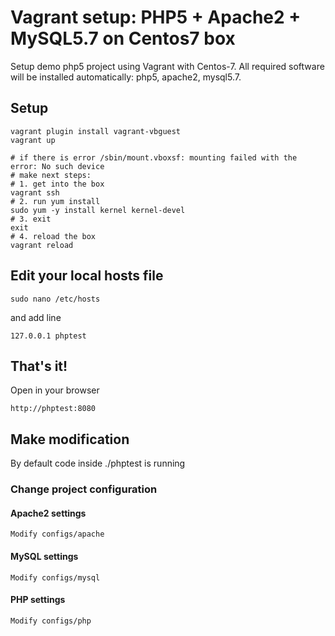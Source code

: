 Vagrant setup: PHP5 + Apache2 + MySQL5.7 on Centos7 box
==========

Setup demo php5 project using Vagrant with Centos-7.
All required software will be installed automatically:
php5,
apache2,
mysql5.7.


## Setup

```
vagrant plugin install vagrant-vbguest
vagrant up

# if there is error /sbin/mount.vboxsf: mounting failed with the error: No such device
# make next steps:
# 1. get into the box
vagrant ssh
# 2. run yum install
sudo yum -y install kernel kernel-devel
# 3. exit
exit
# 4. reload the box
vagrant reload
```

## Edit your local hosts file

```
sudo nano /etc/hosts
```

and add line

```
127.0.0.1 phptest
```

## That's it!

Open in your browser

```
http://phptest:8080
```
## Make modification

By default code inside ./phptest is running

### Change project configuration

#### Apache2 settings

```
Modify configs/apache
```

#### MySQL settings

```
Modify configs/mysql
```

#### PHP settings

```
Modify configs/php
```
